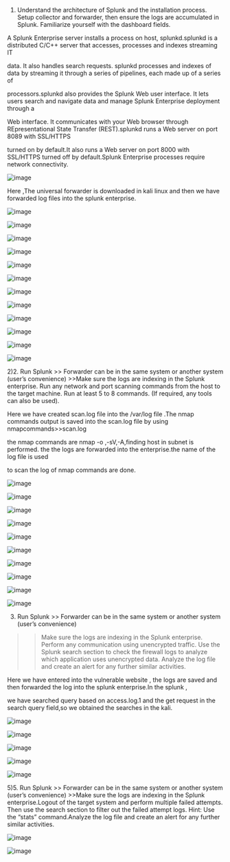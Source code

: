 


1. Understand the architecture of Splunk and the installation process. Setup collector and forwarder, then ensure the logs are accumulated in Splunk. 
Familiarize yourself with the dashboard fields.

A Splunk Enterprise server installs a process on  host, splunkd.splunkd is a distributed C/C++ server that accesses, processes and indexes streaming IT 

data. It also handles search requests. splunkd processes and indexes of data by streaming it through a series of pipelines, each made up of a series of 

processors.splunkd also provides the Splunk Web user interface. It lets users search and navigate data and manage Splunk Enterprise deployment through a 

Web interface. It communicates with your Web browser through REpresentational State Transfer (REST).splunkd runs a Web server on port 8089 with SSL/HTTPS 

turned on by default.It also runs a Web server on port 8000 with SSL/HTTPS turned off by default.Splunk Enterprise processes require network connectivity.


![image](https://github.com/karthu12/cybersecurity-lab/assets/122804908/e26b34e3-f971-4741-bdf8-884819dc6b21)

Here ,The universal forwarder is downloaded in kali linux and then we have forwarded log files into the splunk enterprise. 

![image](https://github.com/karthu12/cybersecurity-lab/assets/122804908/7f4e68b1-7a0c-412e-b063-de7d216788d5)


![image](https://github.com/karthu12/cybersecurity-lab/assets/122804908/a2e71e9c-1531-49bb-a06e-0fa53df03426)


![image](https://github.com/karthu12/cybersecurity-lab/assets/122804908/9c9b4811-32dc-4440-a22e-c4b799028be5)


![image](https://github.com/karthu12/cybersecurity-lab/assets/122804908/8648b83b-51e7-45fe-9d4e-7c2057b3e3b9)


![image](https://github.com/karthu12/cybersecurity-lab/assets/122804908/b1c52175-e145-42dc-8c5e-fbcb7aca6c42)


![image](https://github.com/karthu12/cybersecurity-lab/assets/122804908/6ded79b2-1922-4576-beca-d2940f3fe15c)


![image](https://github.com/karthu12/cybersecurity-lab/assets/122804908/5e221136-b71d-4c4e-8bb8-200215ede20d)


![image](https://github.com/karthu12/cybersecurity-lab/assets/122804908/5a4180c5-8688-49f4-9dbe-a556efd1e33d)


![image](https://github.com/karthu12/cybersecurity-lab/assets/122804908/9446e3dc-03c3-4f53-889e-ee22eedfadfa)


![image](https://github.com/karthu12/cybersecurity-lab/assets/122804908/ed1a1743-fbae-48be-85b0-572b91a0fac3)


![image](https://github.com/karthu12/cybersecurity-lab/assets/122804908/c123d6b9-79d1-47c4-9f1f-18d05bbc4540)


![image](https://github.com/karthu12/cybersecurity-lab/assets/122804908/5141e5da-4ffb-429b-8b62-05b889768cdd)

2)2. Run Splunk >> Forwarder can be in the same system or another system (user’s convenience) >>Make sure the logs are indexing in the Splunk enterprise. Run any network and port scanning commands from the host to the target machine. Run at least 5 to 8 commands. (If required, any tools can also be used).

Here we have created scan.log file into the /var/log file .The nmap commands output is saved into the scan.log file by using nmapcommands>>scan.log

the nmap commands are nmap -o ,-sV,-A,finding host in subnet is performed. the the logs are forwarded into the enterprise.the name of the log file is used 

to scan the log of nmap commands are done.


![image](https://github.com/karthu12/cybersecurity-lab/assets/122804908/12f130e3-3cb3-4d8c-a16c-2c939cef0b97)

![image](https://github.com/karthu12/cybersecurity-lab/assets/122804908/7c38bb48-a69a-4aa7-9d08-4c834fb989d0)

![image](https://github.com/karthu12/cybersecurity-lab/assets/122804908/f19ed9f6-f0f1-41a1-a5c8-5a24d6b70929)

![image](https://github.com/karthu12/cybersecurity-lab/assets/122804908/63de435d-044a-49a6-947a-1d8d75754648)

![image](https://github.com/karthu12/cybersecurity-lab/assets/122804908/bcae49e8-7e77-49f4-8f2a-789ecbb62bdf)

![image](https://github.com/karthu12/cybersecurity-lab/assets/122804908/960e18bb-a811-47e2-8d45-e202ea0033b9)

![image](https://github.com/karthu12/cybersecurity-lab/assets/122804908/27070656-91bb-46b6-86f0-b17091b1ecd1)

![image](https://github.com/karthu12/cybersecurity-lab/assets/122804908/30fcfe30-6036-40f7-a88b-dde6d6a8631c)

![image](https://github.com/karthu12/cybersecurity-lab/assets/122804908/08242b9b-a20b-4979-aaf7-a8e91bb8c580)

![image](https://github.com/karthu12/cybersecurity-lab/assets/122804908/545321a2-2ddc-4514-8cbd-24f23298a62c)


3) Run Splunk >> Forwarder can be in the same system or another system (user’s convenience) 
>>Make sure the logs are indexing in the Splunk enterprise. Perform any communication using unencrypted traffic.
Use the Splunk search section to check the firewall logs to analyze which application uses unencrypted data.
Analyze the log file and create an alert for any further similar activities.

Here we have entered into the vulnerable website , the logs are saved and then forwarded the log into the splunk enterprise.In the splunk ,

we have searched query based on access.log.1 and the get request in the search query field,so we obtained the searches in the kali.

![image](https://github.com/karthu12/cybersecurity-lab/assets/122804908/f6ae3cd3-e6c5-4908-85ab-d84be02301e6)

![image](https://github.com/karthu12/cybersecurity-lab/assets/122804908/62ee46db-ab80-42fe-96c2-ec35c9a2d763)

![image](https://github.com/karthu12/cybersecurity-lab/assets/122804908/b9176146-f2a8-434b-9167-d0b2fc2cf812)

![image](https://github.com/karthu12/cybersecurity-lab/assets/122804908/40cb9f4e-ae0c-460a-b692-68eff6c8b9a5)

![image](https://github.com/karthu12/cybersecurity-lab/assets/122804908/d429964a-d879-4a02-9d86-42d3bf971c58)

5)5. Run Splunk >> Forwarder can be in the same system or another system (user’s convenience) >>Make sure the logs are indexing in the Splunk enterprise.Logout of the target system and perform multiple failed attempts. Then use the search section to filter out the failed attempt logs. Hint: Use the “stats” command.Analyze the log file and create an alert for any further similar activities.


![image](https://github.com/karthu12/cybersecurity-lab/assets/122804908/098d01ce-f4a7-48a2-92aa-5e5d123e8683)

![image](https://github.com/karthu12/cybersecurity-lab/assets/122804908/e5aa5bf6-5060-4296-9cd5-624a26e74a95)



